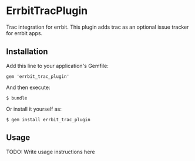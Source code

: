 # ErrbitTracPlugin

Trac integration for errbit. This plugin adds trac as an optional issue
tracker for errbit apps.

## Installation

Add this line to your application's Gemfile:

    gem 'errbit_trac_plugin'

And then execute:

    $ bundle

Or install it yourself as:

    $ gem install errbit_trac_plugin

## Usage

TODO: Write usage instructions here
